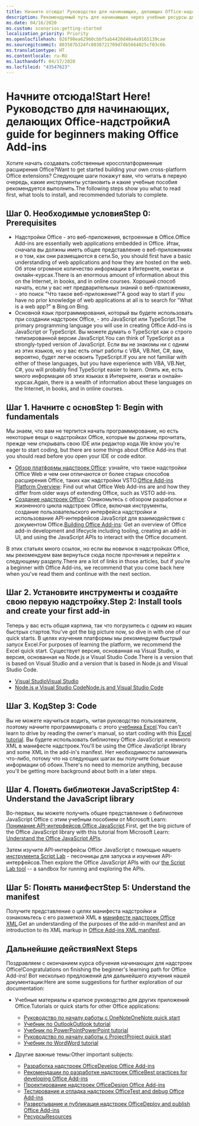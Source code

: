 ```yaml
---
title: Начните отсюда! Руководство для начинающих, делающих Office-надстройки
description: Рекомендуемый путь для начинающих через учебные ресурсы для надстроек Office.
ms.date: 04/16/2020
ms.custom: scenarios:getting-started
localization_priority: Priority
ms.openlocfilehash: 026f90ea62960cbbf5ab4420d40a4a9165139cae
ms.sourcegitcommit: 803587b324fc8038721709d7db5664025cf03c6b
ms.translationtype: HT
ms.contentlocale: ru-RU
ms.lasthandoff: 04/17/2020
ms.locfileid: "43547623"
---
```

# <a name="start-here-a-guide-for-beginners-making-office-add-ins"></a><span data-ttu-id="feec8-104">Начните отсюда!</span><span class="sxs-lookup"><span data-stu-id="feec8-104">Start Here!</span></span> <span data-ttu-id="feec8-105">Руководство для начинающих, делающих Office-надстройки</span><span class="sxs-lookup"><span data-stu-id="feec8-105">A guide for beginners making Office Add-ins</span></span>

<span data-ttu-id="feec8-106">Хотите начать создавать собственные кроссплатформенные расширения Office?</span><span class="sxs-lookup"><span data-stu-id="feec8-106">Want to get started building your own cross-platform Office extensions?</span></span> <span data-ttu-id="feec8-107">Следующие шаги покажут вам, что читать в первую очередь, какие инструменты установить и какие учебные пособия рекомендуется выполнить.</span><span class="sxs-lookup"><span data-stu-id="feec8-107">The following steps show you what to read first, what tools to install, and recommended tutorials to complete.</span></span>

## <a name="step-0-prerequisites"></a><span data-ttu-id="feec8-108">Шаг 0. Необходимые условия</span><span class="sxs-lookup"><span data-stu-id="feec8-108">Step 0: Prerequisites</span></span>

- <span data-ttu-id="feec8-109">Надстройки Office - это веб-приложения, встроенные в Office.</span><span class="sxs-lookup"><span data-stu-id="feec8-109">Office Add-ins are essentially web applications embedded in Office.</span></span> <span data-ttu-id="feec8-110">Итак, сначала вы должны иметь общее представление о веб-приложениях и о том, как они размещаются в сети.</span><span class="sxs-lookup"><span data-stu-id="feec8-110">So, you should first have a basic understanding of web applications and how they are hosted on the web.</span></span> <span data-ttu-id="feec8-111">Об этом огромное количество информации в Интернете, книгах и онлайн-курсах.</span><span class="sxs-lookup"><span data-stu-id="feec8-111">There is an enormous amount of information about this on the Internet, in books, and in online courses.</span></span> <span data-ttu-id="feec8-112">Хороший способ начать, если у вас нет предварительных знаний о веб-приложениях, - это поиск "Что такое веб-приложение?"</span><span class="sxs-lookup"><span data-stu-id="feec8-112">A good way to start if you have no prior knowledge of web applications at all is to search for "What is a web app?"</span></span> <span data-ttu-id="feec8-113">в Bing.</span><span class="sxs-lookup"><span data-stu-id="feec8-113">on Bing.</span></span>
- <span data-ttu-id="feec8-114">Основной язык программирования, который вы будете использовать при создании надстроек Office, - это JavaScript или TypeScript.</span><span class="sxs-lookup"><span data-stu-id="feec8-114">The primary programming language you will use in creating Office Add-ins is JavaScript or TypeScript.</span></span> <span data-ttu-id="feec8-115">Вы можете думать о TypeScript как о строго типизированной версии JavaScript.</span><span class="sxs-lookup"><span data-stu-id="feec8-115">You can think of TypeScript as a strongly-typed version of JavaScript.</span></span> <span data-ttu-id="feec8-116">Если вы не знакомы ни с одним из этих языков, но у вас есть опыт работы с VBA, VB.Net, C#, вам, вероятно, будет легче освоить TypeScript.</span><span class="sxs-lookup"><span data-stu-id="feec8-116">If you are not familiar with either of these languages, but you have experience with VBA, VB.Net, C#, you will probably find TypeScript easier to learn.</span></span> <span data-ttu-id="feec8-117">Опять же, есть много информации об этих языках в Интернете, книгах и онлайн-курсах.</span><span class="sxs-lookup"><span data-stu-id="feec8-117">Again, there is a wealth of information about these languages on the Internet, in books, and in online courses.</span></span>

## <a name="step-1-begin-with-fundamentals"></a><span data-ttu-id="feec8-118">Шаг 1. Начните с основ</span><span class="sxs-lookup"><span data-stu-id="feec8-118">Step 1: Begin with fundamentals</span></span>

<span data-ttu-id="feec8-119">Мы знаем, что вам не терпится начать программирование, но есть некоторые вещи о надстройках Office, которые вы должны прочитать, прежде чем открывать свою IDE или редактор кода.</span><span class="sxs-lookup"><span data-stu-id="feec8-119">We know you're eager to start coding, but there are some things about Office Add-ins that you should read before you open your IDE or code editor.</span></span>

- <span data-ttu-id="feec8-120">[Обзор платформы надстроек Office](office-add-ins.md): узнайте, что такое надстройки Office Web и чем они отличаются от более старых способов расширения Office, таких как надстройки VSTO.</span><span class="sxs-lookup"><span data-stu-id="feec8-120">[Office Add-ins Platform Overview](office-add-ins.md): Find out what Office Web Add-ins are and how they differ from older ways of extending Office, such as VSTO add-ins.</span></span>
- <span data-ttu-id="feec8-121">[Создание надстроек Office](office-add-ins-fundamentals.md): Ознакомьтесь с обзором разработки и жизненного цикла надстроек Office, включая инструменты, создание пользовательского интерфейса надстройки и использование API-интерфейсов JavaScript для взаимодействия с документом Office.</span><span class="sxs-lookup"><span data-stu-id="feec8-121">[Building Office Add-ins](office-add-ins-fundamentals.md): Get an overview of Office add-in development and lifecycle including tooling, creating an add-in UI, and using the JavaScript APIs to interact with the Office document.</span></span>

<span data-ttu-id="feec8-122">В этих статьях много ссылок, но если вы новичок в надстройках Office, мы рекомендуем вам вернуться сюда после прочтения и перейти к следующему разделу.</span><span class="sxs-lookup"><span data-stu-id="feec8-122">There are a lot of links in those articles, but if you're a beginner with Office Add-ins, we recommend that you come back here when you've read them and continue with the next section.</span></span>

## <a name="step-2-install-tools-and-create-your-first-add-in"></a><span data-ttu-id="feec8-123">Шаг 2. Установите инструменты и создайте свою первую надстройку.</span><span class="sxs-lookup"><span data-stu-id="feec8-123">Step 2: Install tools and create your first add-in</span></span>

<span data-ttu-id="feec8-124">Теперь у вас есть общая картина, так что погрузитесь с одним из наших быстрых стартов.</span><span class="sxs-lookup"><span data-stu-id="feec8-124">You've got the big picture now, so dive in with one of our quick starts.</span></span> <span data-ttu-id="feec8-125">В целях изучения платформы мы рекомендуем быстрый запуск Excel.</span><span class="sxs-lookup"><span data-stu-id="feec8-125">For purposes of learning the platform, we recommend the Excel quick start.</span></span> <span data-ttu-id="feec8-126">Существует версия, основанная на Visual Studio, и версия, основанная на Node.js и Visual Studio Code.</span><span class="sxs-lookup"><span data-stu-id="feec8-126">There is a version that is based on Visual Studio and a version that is based in Node.js and Visual Studio Code.</span></span>

- [<span data-ttu-id="feec8-127">Visual Studio</span><span class="sxs-lookup"><span data-stu-id="feec8-127">Visual Studio</span></span>](../quickstarts/excel-quickstart-jquery.md?tabs=visualstudio)
- [<span data-ttu-id="feec8-128">Node.js и Visual Studio Code</span><span class="sxs-lookup"><span data-stu-id="feec8-128">Node.js and Visual Studio Code</span></span>](../quickstarts/excel-quickstart-jquery.md?tabs=yeomangenerator)

## <a name="step-3-code"></a><span data-ttu-id="feec8-129">Шаг 3. Код</span><span class="sxs-lookup"><span data-stu-id="feec8-129">Step 3: Code</span></span>

<span data-ttu-id="feec8-130">Вы не можете научиться водить, читая руководство пользователя, поэтому начните программировать с этого [учебника Excel](../tutorials/excel-tutorial.md).</span><span class="sxs-lookup"><span data-stu-id="feec8-130">You can't learn to drive by reading the owner's manual, so start coding with this [Excel tutorial](../tutorials/excel-tutorial.md).</span></span> <span data-ttu-id="feec8-131">Вы будете использовать библиотеку Office JavaScript и немного XML в манифесте надстроек.</span><span class="sxs-lookup"><span data-stu-id="feec8-131">You'll be using the Office JavaScript library and some XML in the add-in's manifest.</span></span> <span data-ttu-id="feec8-132">Нет необходимости запоминать что-либо, потому что на следующих шагах вы получите больше информации об обоих.</span><span class="sxs-lookup"><span data-stu-id="feec8-132">There's no need to memorize anything, because you'll be getting more background about both in a later steps.</span></span>

## <a name="step-4-understand-the-javascript-library"></a><span data-ttu-id="feec8-133">Шаг 4. Понять библиотеки JavaScript</span><span class="sxs-lookup"><span data-stu-id="feec8-133">Step 4: Understand the JavaScript library</span></span>

<span data-ttu-id="feec8-134">Во-первых, вы можете получить общее представление о библиотеке JavaScript Office с этим учебным пособием от Microsoft Learn: [Понимание API-интерфейсов Office JavaScript](https://docs.microsoft.com/learn/modules/understand-office-javascript-apis/index).</span><span class="sxs-lookup"><span data-stu-id="feec8-134">First, get the big picture of the Office JavaScript library with this tutorial from Microsoft Learn: [Understand the Office JavaScript APIs](https://docs.microsoft.com/learn/modules/understand-office-javascript-apis/index).</span></span>

<span data-ttu-id="feec8-135">Затем изучите API-интерфейсы Office JavaScript с помощью нашего [инструмента Script Lab](explore-with-script-lab.md) - песочницы для запуска и изучения API-интерфейсов.</span><span class="sxs-lookup"><span data-stu-id="feec8-135">Then explore the Office JavaScript APIs with our [the Script Lab tool](explore-with-script-lab.md) -- a sandbox for running and exploring the APIs.</span></span>

## <a name="step-5-understand-the-manifest"></a><span data-ttu-id="feec8-136">Шаг 5: Понять манифест</span><span class="sxs-lookup"><span data-stu-id="feec8-136">Step 5: Understand the manifest</span></span>

<span data-ttu-id="feec8-137">Получите представление о целях манифеста надстройки и ознакомьтесь с его разметкой XML в [манифесте надстроек Office XML](../develop/add-in-manifests.md).</span><span class="sxs-lookup"><span data-stu-id="feec8-137">Get an understanding of the purposes of the add-in manifest and an introduction to its XML markup in [Office Add-ins XML manifest](../develop/add-in-manifests.md).</span></span>

## <a name="next-steps"></a><span data-ttu-id="feec8-138">Дальнейшие действия</span><span class="sxs-lookup"><span data-stu-id="feec8-138">Next Steps</span></span>

<span data-ttu-id="feec8-139">Поздравляем с окончанием курса обучения начинающих для надстроек Office!</span><span class="sxs-lookup"><span data-stu-id="feec8-139">Congratulations on finishing the beginner's learning path for Office Add-ins!</span></span> <span data-ttu-id="feec8-140">Вот несколько предложений для дальнейшего изучения нашей документации:</span><span class="sxs-lookup"><span data-stu-id="feec8-140">Here are some suggestions for further exploration of our documentation:</span></span>

- <span data-ttu-id="feec8-141">Учебные материалы и краткое руководство для других приложений Office.</span><span class="sxs-lookup"><span data-stu-id="feec8-141">Tutorials or quick starts for other Office applications:</span></span>

  - [<span data-ttu-id="feec8-142">Руководство по началу работы с OneNote</span><span class="sxs-lookup"><span data-stu-id="feec8-142">OneNote quick start</span></span>](../quickstarts/onenote-quickstart.md)
  - [<span data-ttu-id="feec8-143">Учебник по Outlook</span><span class="sxs-lookup"><span data-stu-id="feec8-143">Outlook tutorial</span></span>](/outlook/add-ins/addin-tutorial)
  - [<span data-ttu-id="feec8-144">Учебник по PowerPoint</span><span class="sxs-lookup"><span data-stu-id="feec8-144">PowerPoint tutorial</span></span>](../tutorials/powerpoint-tutorial.md)
  - [<span data-ttu-id="feec8-145">Руководство по началу работы с Project</span><span class="sxs-lookup"><span data-stu-id="feec8-145">Project quick start</span></span>](../quickstarts/project-quickstart.md)
  - [<span data-ttu-id="feec8-146">Учебник по Word</span><span class="sxs-lookup"><span data-stu-id="feec8-146">Word tutorial</span></span>](../tutorials/word-tutorial.md)

- <span data-ttu-id="feec8-147">Другие важные темы:</span><span class="sxs-lookup"><span data-stu-id="feec8-147">Other important subjects:</span></span>

  - [<span data-ttu-id="feec8-148">Разработка надстроек Office</span><span class="sxs-lookup"><span data-stu-id="feec8-148">Develop Office Add-ins</span></span>](../develop/develop-overview.md)
  - [<span data-ttu-id="feec8-149">Рекомендации по разработке надстроек Office</span><span class="sxs-lookup"><span data-stu-id="feec8-149">Best practices for developing Office Add-ins</span></span>](../concepts/add-in-development-best-practices.md)
  - [<span data-ttu-id="feec8-150">Проектирование надстроек Office</span><span class="sxs-lookup"><span data-stu-id="feec8-150">Design Office Add-ins</span></span>](../design/add-in-design.md)
  - [<span data-ttu-id="feec8-151">Тестирование и отладка надстроек Office</span><span class="sxs-lookup"><span data-stu-id="feec8-151">Test and debug Office Add-ins</span></span>](../testing/test-debug-office-add-ins.md)
  - [<span data-ttu-id="feec8-152">Развертывание и публикация надстроек Office</span><span class="sxs-lookup"><span data-stu-id="feec8-152">Deploy and publish Office Add-ins</span></span>](../publish/publish.md)
  - [<span data-ttu-id="feec8-153">Ресурсы</span><span class="sxs-lookup"><span data-stu-id="feec8-153">Resources</span></span>](../resources/resources-links-help.md)
